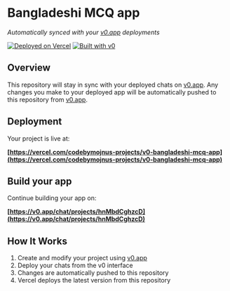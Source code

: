 # Bangladeshi MCQ app

*Automatically synced with your [v0.app](https://v0.app) deployments*

[![Deployed on Vercel](https://img.shields.io/badge/Deployed%20on-Vercel-black?style=for-the-badge&logo=vercel)](https://vercel.com/codebymojnus-projects/v0-bangladeshi-mcq-app)
[![Built with v0](https://img.shields.io/badge/Built%20with-v0.app-black?style=for-the-badge)](https://v0.app/chat/projects/hnMbdCghzcD)

## Overview

This repository will stay in sync with your deployed chats on [v0.app](https://v0.app).
Any changes you make to your deployed app will be automatically pushed to this repository from [v0.app](https://v0.app).

## Deployment

Your project is live at:

**[https://vercel.com/codebymojnus-projects/v0-bangladeshi-mcq-app](https://vercel.com/codebymojnus-projects/v0-bangladeshi-mcq-app)**

## Build your app

Continue building your app on:

**[https://v0.app/chat/projects/hnMbdCghzcD](https://v0.app/chat/projects/hnMbdCghzcD)**

## How It Works

1. Create and modify your project using [v0.app](https://v0.app)
2. Deploy your chats from the v0 interface
3. Changes are automatically pushed to this repository
4. Vercel deploys the latest version from this repository